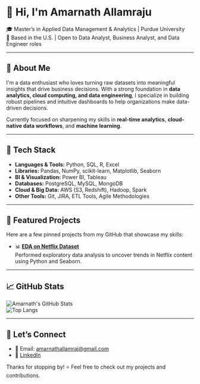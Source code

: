 # 👋 Hi, I'm Amarnath Allamraju

🎓 Master’s in Applied Data Management & Analytics | Purdue University  
📍 Based in the U.S. | Open to Data Analyst, Business Analyst, and Data Engineer roles

---

## 🚀 About Me

I'm a data enthusiast who loves turning raw datasets into meaningful insights that drive business decisions. With a strong foundation in **data analytics, cloud computing, and data engineering**, I specialize in building robust pipelines and intuitive dashboards to help organizations make data-driven decisions.

Currently focused on sharpening my skills in **real-time analytics**, **cloud-native data workflows**, and **machine learning**.

---

## 🧰 Tech Stack

- **Languages & Tools:** Python, SQL, R, Excel  
- **Libraries:** Pandas, NumPy, scikit-learn, Matplotlib, Seaborn  
- **BI & Visualization:** Power BI, Tableau  
- **Databases:** PostgreSQL, MySQL, MongoDB  
- **Cloud & Big Data:** AWS (S3, Redshift), Hadoop, Spark  
- **Other Tools:** Git, JIRA, ETL Tools, Agile Methodologies

---

## 📌 Featured Projects

Here are a few pinned projects from my GitHub that showcase my skills:

- 📊 [**EDA on Netflix Dataset**](https://github.com/Amarnath27me/Netflix-EDA)  
  Performed exploratory data analysis to uncover trends in Netflix content using Python and Seaborn.

---

## 📈 GitHub Stats

![Amarnath's GitHub Stats](https://github-readme-stats.vercel.app/api?username=Amarnath27me&show_icons=true&theme=default)  
![Top Langs](https://github-readme-stats.vercel.app/api/top-langs/?username=Amarnath27me&layout=compact)

---

## 🤝 Let’s Connect

- 📧 Email: amarnathallamraj@gmail.com  
- 💼 [LinkedIn](https://www.linkedin.com/in/amarnathallamraju27/)  


Thanks for stopping by! ⭐ Feel free to check out my projects and contributions.

